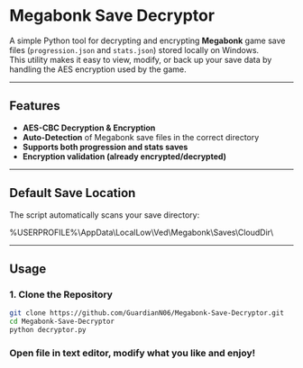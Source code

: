 # Megabonk Save Decryptor

A simple Python tool for decrypting and encrypting **Megabonk** game save files (`progression.json` and `stats.json`) stored locally on Windows.  
This utility makes it easy to view, modify, or back up your save data by handling the AES encryption used by the game.

---

## Features

-  **AES-CBC Decryption & Encryption**
-  **Auto-Detection** of Megabonk save files in the correct directory  
-  **Supports both progression and stats saves**
-  **Encryption validation (already encrypted/decrypted)**
---

## Default Save Location

The script automatically scans your save directory:

%USERPROFILE%\AppData\LocalLow\Ved\Megabonk\Saves\CloudDir\

---

## Usage

### 1. Clone the Repository
```bash
git clone https://github.com/GuardianN06/Megabonk-Save-Decryptor.git
cd Megabonk-Save-Decryptor
python decryptor.py
```

### Open file in text editor, modify what you like and enjoy!
